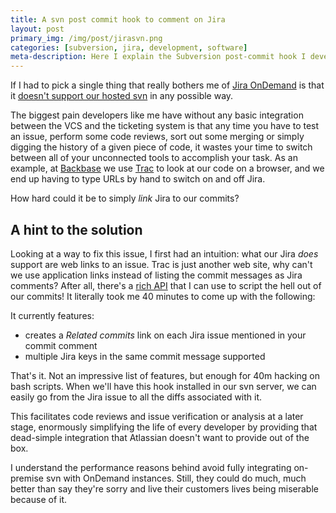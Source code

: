```yaml
---
title: A svn post commit hook to comment on Jira
layout: post
primary_img: /img/post/jirasvn.png
categories: [subversion, jira, development, software]
meta-description: Here I explain the Subversion post-commit hook I developed to integrate with Jira OnDemand
---
```


If I had to pick a single thing that really bothers me of [Jira OnDemand](https://confluence.atlassian.com/display/AOD/JIRA+OnDemand)
is that it [doesn't support our hosted svn](https://jira.atlassian.com/browse/AOD-710) in any
possible way.

The biggest pain developers like me have without any basic integration between the VCS and the ticketing system is that any time you have to
test an issue, perform some code reviews, sort out some merging or simply digging the history of a given piece of code, it wastes your time to
switch between all of your unconnected tools to accomplish your task. As an example, at [Backbase](http://www.backbase.com) we use
[Trac](http://trac.edgewall.org/) to look at our code on a browser, and we end up having to type URLs by hand to switch on and off Jira.

How hard could it be to simply *link* Jira to our commits?

A hint to the solution
----------------------

Looking at a way to fix this issue, I first had an intuition: what our Jira *does* support are web links to an issue. Trac is
just another web site, why can't we use application links instead of listing the commit messages as Jira comments? After all,
there's a [rich API](https://developer.atlassian.com/display/JIRADEV/JIRA+REST+API+for+Remote+Issue+Links) that I can use to
script the hell out of our commits! It literally took me 40 minutes to come up with the following:

<script src="https://gist.github.com/skuro/4981464.js"></script>

It currently features:

* creates a *Related commits* link on each Jira issue mentioned in your commit comment
* multiple Jira keys in the same commit message supported

That's it. Not an impressive list of features, but enough for 40m hacking on bash scripts. When we'll have this hook installed
in our svn server, we can easily go from the Jira issue to all the diffs associated with it.

This facilitates code reviews and
issue verification or analysis at a later stage, enormously simplifying the life of every developer by providing that dead-simple
integration that Atlassian doesn't want to provide out of the box.

I understand the performance reasons behind avoid fully integrating
on-premise svn with OnDemand instances. Still, they could do much, much better than say they're sorry and live their customers
lives being miserable because of it.
